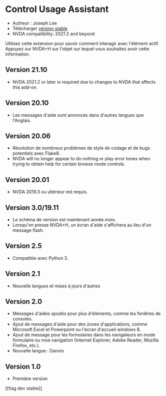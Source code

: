 # Control Usage Assistant #

* Autheur : Joseph Lee
* Télécharger [version stable][1]
* NVDA compatibility: 2021.2 and beyond

Utilisez cette extension pour savoir comment interagir avec l'élément
actif. Appuyez sur NVDA+H sur l'objet sur lequel vous souhaitez avoir cette
information.

## Version 21.10

* NVDA 2021.2 or later is required due to changes to NVDA that affects this
  add-on.

## Version 20.10

* Les messages d'aide sont annoncés dans d'autres langues que l'Anglais.

## Version 20.06

* Résolution de nombreux problèmes de style de codage et de bugs potentiels
  avec Flake8.
* NVDA will no longer appear to do nothing or play error tones when trying
  to obtain help for certain browse mode controls.

## Version 20.01

* NVDA 2019.3 ou ultérieur est requis.

## Version 3.0/19.11

* Le schéma de version est maintenant année.mois.
* Lorsqu'on presse NVDA+H, un écran d'aide s'affichera au lieu d'un message
  flash.

## Version 2.5

* Compatible avec Python 3.

## Version 2.1

* Nouvelle langues et mises à jours d'autres

## Version 2.0

* Messages d'aides ajoutés pour plus d'éléments, comme les fenêtres de
  consoles.
* Ajout de messages d'aide pour des zones d'applications, comme Microsoft
  Excel et Powerpoint ou l'écran d'accueil windows 8.
* Ajout de message pour les formulaires dans les navigateurs en mode
  formulaire ou moe navigation (Internet Explorer, Adobe Reader, Mozilla
  Firefox, etc.).
* Nouvelle langue : Danois

## Version 1.0

* Première version

[[!tag dev stable]]

[1]: https://addons.nvda-project.org/files/get.php?file=cua
